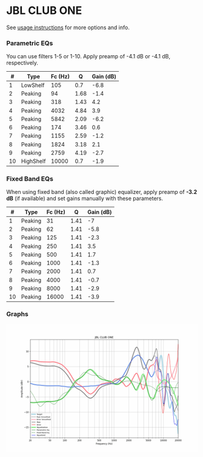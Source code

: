 # JBL CLUB ONE
See [usage instructions](https://github.com/jaakkopasanen/AutoEq#usage) for more options and info.

### Parametric EQs
You can use filters 1-5 or 1-10. Apply preamp of -4.1 dB or -4.1 dB, respectively.

|   # | Type      |   Fc (Hz) |    Q |   Gain (dB) |
|-----|-----------|-----------|------|-------------|
|   1 | LowShelf  |       105 | 0.7  |        -6.8 |
|   2 | Peaking   |        94 | 1.68 |        -1.4 |
|   3 | Peaking   |       318 | 1.43 |         4.2 |
|   4 | Peaking   |      4032 | 4.84 |         3.9 |
|   5 | Peaking   |      5842 | 2.09 |        -6.2 |
|   6 | Peaking   |       174 | 3.46 |         0.6 |
|   7 | Peaking   |      1155 | 2.59 |        -1.2 |
|   8 | Peaking   |      1824 | 3.18 |         2.1 |
|   9 | Peaking   |      2759 | 4.19 |        -2.7 |
|  10 | HighShelf |     10000 | 0.7  |        -1.9 |

### Fixed Band EQs
When using fixed band (also called graphic) equalizer, apply preamp of **-3.2 dB** (if available) and set gains manually with these parameters.

|   # | Type    |   Fc (Hz) |    Q |   Gain (dB) |
|-----|---------|-----------|------|-------------|
|   1 | Peaking |        31 | 1.41 |        -7   |
|   2 | Peaking |        62 | 1.41 |        -5.8 |
|   3 | Peaking |       125 | 1.41 |        -2.3 |
|   4 | Peaking |       250 | 1.41 |         3.5 |
|   5 | Peaking |       500 | 1.41 |         1.7 |
|   6 | Peaking |      1000 | 1.41 |        -1.3 |
|   7 | Peaking |      2000 | 1.41 |         0.7 |
|   8 | Peaking |      4000 | 1.41 |        -0.7 |
|   9 | Peaking |      8000 | 1.41 |        -2.9 |
|  10 | Peaking |     16000 | 1.41 |        -3.9 |

### Graphs
![](./JBL%20CLUB%20ONE.png)
